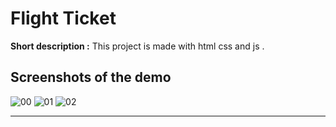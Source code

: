 # Flight Ticket

**Short description :** This project is made with html css and js .

## Screenshots of the demo

![00](https://user-images.githubusercontent.com/100797809/179020266-dfd04eee-c4a2-4cb4-84c8-59a9a4577c9e.png)
![01](https://user-images.githubusercontent.com/100797809/179020252-7c59f7d5-5a67-421b-9211-7591a2b9aae1.png)
![02](https://user-images.githubusercontent.com/100797809/179020259-550d2867-0e14-43a8-b3f7-5b18bdf8d18b.png)

---

